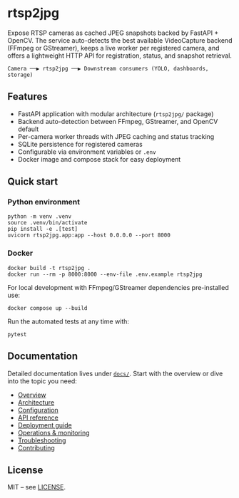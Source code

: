 # rtsp2jpg

Expose RTSP cameras as cached JPEG snapshots backed by FastAPI + OpenCV. The service auto-detects the best available VideoCapture backend (FFmpeg or GStreamer), keeps a live worker per registered camera, and offers a lightweight HTTP API for registration, status, and snapshot retrieval.

```
Camera ──▶ rtsp2jpg ──▶ Downstream consumers (YOLO, dashboards, storage)
```

## Features
- FastAPI application with modular architecture (`rtsp2jpg/` package)
- Backend auto-detection between FFmpeg, GStreamer, and OpenCV default
- Per-camera worker threads with JPEG caching and status tracking
- SQLite persistence for registered cameras
- Configurable via environment variables or `.env`
- Docker image and compose stack for easy deployment

## Quick start

### Python environment
```
python -m venv .venv
source .venv/bin/activate
pip install -e .[test]
uvicorn rtsp2jpg.app:app --host 0.0.0.0 --port 8000
```

### Docker
```
docker build -t rtsp2jpg .
docker run --rm -p 8000:8000 --env-file .env.example rtsp2jpg
```

For local development with FFmpeg/GStreamer dependencies pre-installed use:
```
docker compose up --build
```

Run the automated tests at any time with:
```
pytest
```

## Documentation
Detailed documentation lives under [`docs/`](docs/index.md). Start with the overview or dive into the topic you need:

- [Overview](docs/overview.md)
- [Architecture](docs/architecture.md)
- [Configuration](docs/configuration.md)
- [API reference](docs/api.md)
- [Deployment guide](docs/deployment.md)
- [Operations & monitoring](docs/operations.md)
- [Troubleshooting](docs/troubleshooting.md)
- [Contributing](docs/contributing.md)

## License
MIT – see [LICENSE](LICENSE).
